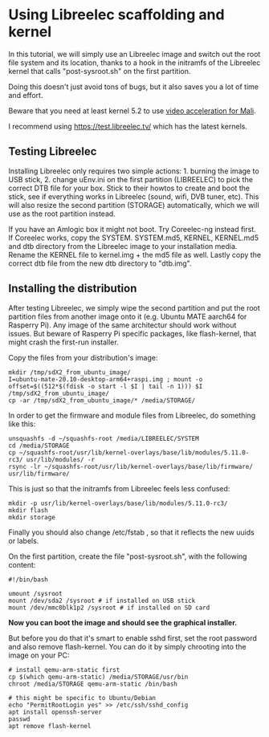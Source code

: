 Using Libreelec scaffolding and kernel
======================================

In this tutorial, we will simply use an Libreelec image and switch out the root file system and its location, thanks to a hook in the initramfs of the Libreelec kernel that calls "post-sysroot.sh" on the first partition.

Doing this doesn't just avoid tons of bugs, but it also saves you a lot of time and effort. 

Beware that you need at least kernel 5.2 to use [video acceleration for Mali](https://www.phoronix.com/scan.php?page=news_item&px=Panfrost-DRM-For-Linux-5.2).

I recommend using https://test.libreelec.tv/ which has the latest kernels.


Testing Libreelec
-----------------

Installing Libreelec only requires two simple actions: 1. burning the image to USB stick, 2. change uEnv.ini on the first partition (LIBREELEC) to pick the correct DTB file for your box. Stick to their howtos to create and boot the stick, see if everything works in Libreelec (sound, wifi, DVB tuner, etc). This will also resize the second partition (STORAGE) automatically, which we will use as the root partition instead. 

If you have an Amlogic box it might not boot. Try Coreelec-ng instead first. If Coreelec works, copy the SYSTEM. SYSTEM.md5, KERNEL, KERNEL.md5 and dtb directory from the Libreelec image to your installation media. Rename the KERNEL file to kernel.img + the md5 file as well. Lastly copy the correct dtb file from the new dtb directory to "dtb.img".


Installing the distribution
---------------------------

After testing Libreelec, we simply wipe the second partition and put the root partition files from another image onto it (e.g. Ubuntu MATE aarch64 for Rasperry Pi). Any image of the same architectur should work without issues. But beware of Rasperry Pi specific packages, like flash-kernel, that might crash the first-run installer. 


Copy the files from your distribution's image:
```
mkdir /tmp/sdX2_from_ubuntu_image/
I=ubuntu-mate-20.10-desktop-arm64+raspi.img ; mount -o offset=$((512*$(fdisk -o start -l $I | tail -n 1))) $I /tmp/sdX2_from_ubuntu_image/
cp -ar /tmp/sdX2_from_ubuntu_image/* /media/STORAGE/
```


In order to get the firmware and module files from Libreelec, do something like this:

```
unsquashfs -d ~/squashfs-root /media/LIBREELEC/SYSTEM 
cd /media/STORAGE
cp ~/squashfs-root/usr/lib/kernel-overlays/base/lib/modules/5.11.0-rc3/ usr/lib/modules/ -r
rsync -lr ~/squashfs-root/usr/lib/kernel-overlays/base/lib/firmware/ usr/lib/firmware/
```


This is just so that the initramfs from Libreelec feels less confused:
```
mkdir -p usr/lib/kernel-overlays/base/lib/modules/5.11.0-rc3/
mkdir flash
mkdir storage
```

Finally you should also change /etc/fstab , so that it reflects the new uuids or labels.


On the first partition, create the file "post-sysroot.sh", with the following content:

```
#!/bin/bash

umount /sysroot
mount /dev/sda2 /sysroot # if installed on USB stick
mount /dev/mmc0blk1p2 /sysroot # if installed on SD card
```

**Now you can boot the image and should see the graphical installer.**

But before you do that it's smart to enable sshd first, set the root password and also remove flash-kernel. You can do it by simply chrooting into the image on your PC:

```
# install qemu-arm-static first
cp $(which qemu-arm-static) /media/STORAGE/usr/bin
chroot /media/STORAGE qemu-arm-static /bin/bash

# this might be specific to Ubuntu/Debian
echo "PermitRootLogin yes" >> /etc/ssh/sshd_config
apt install openssh-server
passwd
apt remove flash-kernel 
```
